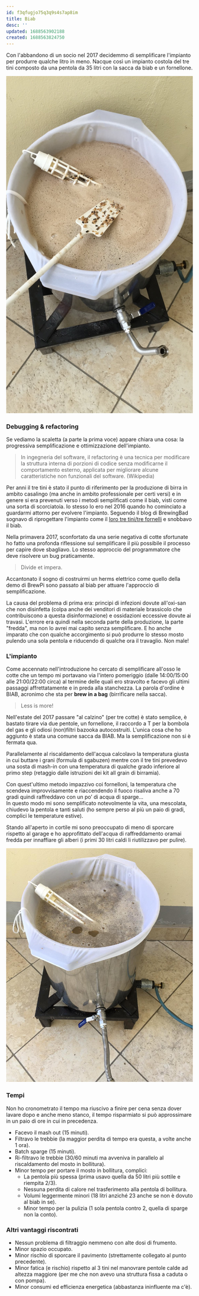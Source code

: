 ```yaml
---
id: f3qfugjo75q3q9s4s7ap8im
title: Biab
desc: ''
updated: 1688563902188
created: 1688563824750
---
```

Con l'abbandono di un socio nel 2017 decidemmo di semplificare l'impianto per produrre qualche litro in meno. Nacque così un impianto costola del tre tini composto da una pentola da 35 litri con la sacca da biab e un fornellone.

![cottaRobustPorter](./assets/images/cottaRobustPorter.jpg)

### Debugging & refactoring

Se vediamo la scaletta (a parte la prima voce) appare chiara una cosa: la progressiva semplificazione e ottimizzazione dell'impianto.

> In ingegneria del software, il refactoring è una tecnica per modificare la struttura interna di porzioni di codice senza modificarne il comportamento esterno, applicata per migliorare alcune caratteristiche non funzionali del software. (Wikipedia)

Per anni il tre tini è stato il punto di riferimento per la produzione di birra in ambito casalingo (ma anche in ambito professionale per certi versi) e in genere si era prevenuti verso i metodi semplificati come il biab, visti come una sorta di scorciatoia.
Io stesso lo ero nel 2016 quando ho cominciato a guardarmi attorno per evolvere l'impianto. Seguendo il blog di BrewingBad sognavo di riprogettare l'impianto come il [loro tre tini/tre fornelli](https://brewingbad.com/2014/09/come-costruire-un-impianto-all-grain-a-tre-pentole/) e snobbavo il biab.

Nella primavera 2017, sconfortato da una serie negativa di cotte sfortunate ho fatto una profonda riflessione sul semplificare il più possibile il processo per capire dove sbagliavo. Lo stesso approccio del programmatore che deve risolvere un bug praticamente.

> Divide et impera.

Accantonato il sogno di costruirmi un herms elettrico come quello della demo di BrewPi sono passato al biab per attuare l'approccio di semplificazione.

La causa del problema di prima era: principi di infezioni dovute all'oxi-san che non disinfetta (colpa anche dei venditori di materiale brassicolo che contribuiscono a questa disinformazione) e ossidazioni eccessive dovute ai travasi. L'errore era quindi nella seconda parte della produzione, la parte "fredda", ma non lo avrei mai capito senza semplificare. E ho anche imparato che con qualche accorgimento si può produrre lo stesso mosto pulendo una sola pentola e riducendo di qualche ora il travaglio. Non male!

### L'impianto

Come accennato nell'introduzione ho cercato di semplificare all'osso le cotte che un tempo mi portavano via l'intero pomeriggio (dalle 14:00/15:00 alle 21:00/22:00 circa) al termine delle quali ero stravolto e facevo gli ultimi passaggi affrettatamente e in preda alla stanchezza. La parola d'ordine è BIAB, acronimo che sta per **brew in a bag** (birrificare nella sacca).

> Less is more!

Nell'estate del 2017 passare "al calzino" (per tre cotte) è stato semplice, è bastato tirare via due pentole, un fornellone, il raccordo a T per la bombola del gas e gli odiosi (non)filtri bazooka autocostruiti.
L'unica cosa che ho aggiunto è stata una comune sacca da BIAB. Ma la semplificazione non si è fermata qua.

Parallelamente al riscaldamento dell'acqua calcolavo la temperatura giusta in cui buttare i grani (formula di sgabuzen) mentre con il tre tini prevedevo una sosta di mash-in con una temperatura di qualche grado inferiore al primo step (retaggio dalle istruzioni dei kit all grain di birramia).

Con quest'ultimo metodo impazzivo coi fornelloni, la temperatura che scendeva improvvisamente e riaccendendo il fuoco risaliva anche a 70 gradi quindi raffreddavo con un po’ di acqua di sparge...  
In questo modo mi sono semplificato notevolmente la vita, una mescolata, chiudevo la pentola e tanti saluti (ho sempre perso al più un paio di gradi, complici le temperature estive).

Stando all'aperto in cortile mi sono preoccupato di meno di sporcare rispetto al garage e ho approfittato dell'acqua di raffreddamento oramai fredda per innaffiare gli alberi (i primi 30 litri caldi li riutilizzavo per pulire).

![cottaWhiteIPA](./assets/images/cottaWhiteIPA.jpg)

### Tempi

Non ho cronometrato il tempo ma riuscivo a finire per cena senza dover lavare dopo e anche meno stanco, il tempo risparmiato si può approssimare in un paio di ore in cui in precedenza.

- Facevo il mash out (15 minuti).
- Filtravo le trebbie (la maggior perdita di tempo era questa, a volte anche 1 ora).
- Batch sparge (15 minuti).
- Ri-filtravo le trebbie (30/60 minuti ma avveniva in parallelo al riscaldamento del mosto in bollitura).
- Minor tempo per portare il mosto in bollitura, complici:
  - La pentola più spessa (prima usavo quella da 50 litri più sottile e riempita 2/3).
  - Nessuna perdita di calore nel trasferimento alla pentola di bollitura.
  - Volumi leggermente minori (18 litri anziché 23 anche se non è dovuto al biab in se).
  - Minor tempo per la pulizia (1 sola pentola contro 2, quella di sparge non la conto).

### Altri vantaggi riscontrati

- Nessun problema di filtraggio nemmeno con alte dosi di frumento.
- Minor spazio occupato.
- Minor rischio di sporcare il pavimento (strettamente collegato al punto precedente).
- Minor fatica (e rischio) rispetto al 3 tini nel manovrare pentole calde ad altezza maggiore (per me che non avevo una struttura fissa a caduta o con pompa).
- Minor consumi ed efficienza energetica (abbastanza ininfluente ma c'è).

